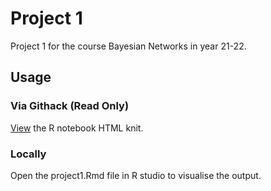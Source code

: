 # Project 1
Project 1 for the course Bayesian Networks in year 21-22.
## Usage

### Via Githack (Read Only)
[View](https://rawcdn.githack.com/adiehl96/BayesianNetworks/107ac8107a2ce8aa45ac33c1b66bacc1099f8bec/project1/project1.html) the R notebook HTML knit.

### Locally
Open the project1.Rmd file in R studio to visualise the output.
